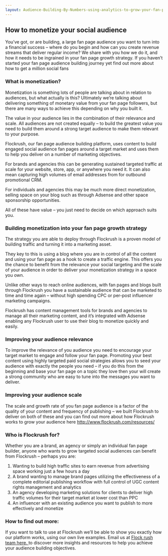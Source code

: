 ```yaml
---
layout: Audience-Building-By-Numbers-using-analytics-to-grow-your-fan-pages.html
---
```


<div class="ui left vertical stripe segment">
  <div class="ui left text container">
  <h2>How to monetize your social audience</h2>
  <p>
      You’ve got, or are building, a large fan page audience you want to turn into a financial success – where do you begin and how can you create revenue streams that deliver regular income? We share with you how we do it, and how it needs to be ingrained
      in your fan page growth strategy. If you haven’t started your fan page audience building journey yet find out more about how to get a million social fans
    </p>
  <h3>What is monetization? </h3>
  <p>
      Monetization is something lots of people are talking about in relation to audiences, but what actually is this? Ultimately we’re talking about delivering something of monetary value from your fan page followers, but there are many ways to achieve this
      depending on why you built it.</p>
  <p>
      The value in your audience lies in the combination of their relevance and scale. All audiences are not created equally – to build the greatest value you need to build them around a strong target audience to make them relevant to your purpose. </p>
  <p>
      Flockrush, our fan page audience building platform, uses content to build engaged social audience fan pages around a target market and uses them to help you deliver on a number of marketing objectives. </p>
  <p>
      For brands and agencies this can be generating sustained targeted traffic at scale for your website, store, app, or anywhere you need it. It can also mean capturing high volumes of email addresses from for outbound promotional CRM. </p>
  <p>
      For individuals and agencies this may be much more direct monetization, selling space on your blog such as through Adsense and other space sponsorship opportunities. </p>
  <p>
      All of these have value – you just need to decide on which approach suits you.
    </p>
  <h3>Building monetization into your fan page growth strategy</h3>
  <p>
      The strategy you are able to deploy through Flockrush is a proven model of building traffic and turning it into a marketing asset. </p>
  <p>
      They key to this is using a blog where you are in control of all the content and using your fan page as a hook to create a traffic engine. This offers you the chance to benefit from the relevance your social targeting and the scale of your audience in
      order to deliver your monetization strategy in a space you own. </p>
  <p>
      Unlike other ways to reach online audiences, with fan pages and blogs built through Flockrush you have a sustainable audience that can be marketed to time and time again – without high spending CPC or per-post influencer marketing campaigns. </p>
  <p>
      Flockrush has content management tools for brands and agencies to manage all their marketing content, and it’s integrated with Adsense enabling any Flockrush user to use their blog to monetize quickly and easily.
    </p>
  <h3>Improving your audience relevance</h3>
  <p>
      To improve the relevance of you audience you need to encourage your target market to engage and follow your fan page. Promoting your best content using highly targeted paid social strategies allows you to seed your audience with exactly the people you
      need – if you do this from the beginning and base your fan page on a topic they love then your will create a strong community who are easy to tune into the messages you want to deliver.
    </p>
  <h3>Improving your audience scale</h3>
  <p>
      The scale and growth rate of you fan page audience is a factor of the quality of your content and frequency of publishing – we built Flockrush to deliver on both of these and you can find out more about how Flockrush works to grow your audience here <a href="http://www.flockrush.com/resources/">http://www.flockrush.com/resources/</a></p>
  <h3>Who is Flockrush for? </h3>
  <p>
      Whether you are a brand, an agency or simply an individual fan page builder, anyone who wants to grow targeted social audiences can benefit from Flockrush – perhaps you are: </p>
  <ol><li>Wanting to build high traffic sites to earn revenue from advertising space working just a few hours a day</li><li>
        A brand wanting to manage brand pages utilizing the effectiveness of a complete editorial publishing workflow with full control of UGC content rights management and analytics</li><li>
        An agency developing marketing solutions for clients to deliver high traffic volumes for their target market at lower cost than PPC</li><li>
        An influencer with an existing audience you want to publish to more effectively and monetize </li></ol>
  <p></p>
  <h3>How to find out more: </h3>
  <p>
      If you want to talk to use at Flockrush we’ll be able to show you exactly how our platform works, using our own live examples. Email us at
      <a href="mailto:team@flockrush.com ">Flock rush team here. </a>  to discover more insights and resources to help you achieve your audience building objectives.</p>
  <p></p>
</div>
</div>
